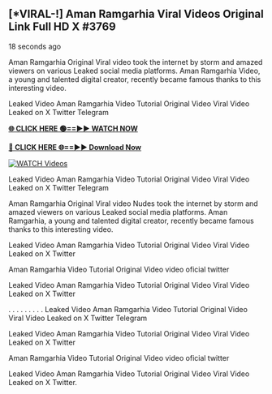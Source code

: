 ## [*VIRAL-!] Aman Ramgarhia Viral Videos Original Link Full HD X #3769

18 seconds ago

Aman Ramgarhia Original Viral video took the internet by storm and amazed viewers on various Leaked social media platforms. Aman Ramgarhia Video, a young and talented digital creator, recently became famous thanks to this interesting video.

Leaked Video Aman Ramgarhia Video Tutorial Original Video Viral Video Leaked on X Twitter Telegram

**[🌐 CLICK HERE 🟢==►► WATCH NOW](https://russelviper69.blogspot.com/p/valo-video.html)**

**[🔴 CLICK HERE 🌐==►► Download Now](https://russelviper69.blogspot.com/p/valo-video.html)**

[![WATCH Videos](https://i.imgur.com/dJHk4Zq.gif)](https://russelviper69.blogspot.com/p/valo-video.html)

Leaked Video Aman Ramgarhia Video Tutorial Original Video Viral Video Leaked on X Twitter Telegram

Aman Ramgarhia Original Viral video Nudes took the internet by storm and amazed viewers on various Leaked social media platforms. Aman Ramgarhia, a young and talented digital creator, recently became famous thanks to this interesting video.

Leaked Video Aman Ramgarhia Video Tutorial Original Video Viral Video Leaked on X Twitter

Aman Ramgarhia Video Tutorial Original Video video oficial twitter

Leaked Video Aman Ramgarhia Video Tutorial Original Video Viral Video Leaked on X Twitter

. . . . . . . . . Leaked Video Aman Ramgarhia Video Tutorial Original Video Viral Video Leaked on X Twitter Telegram

Leaked Video Aman Ramgarhia Video Tutorial Original Video Viral Video Leaked on X Twitter

Aman Ramgarhia Video Tutorial Original Video video oficial twitter

Leaked Video Aman Ramgarhia Video Tutorial Original Video Viral Video Leaked on X Twitter.